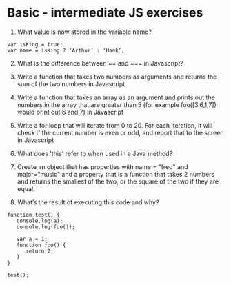 # Basic - intermediate JS exercises

1. What value is now stored in the variable name?
```
var isKing = true;
var name = isKing ? ‘Arthur’ : ‘Hank’;
```

2. What is the difference between == and === in Javascript? 

3. Write a function that takes two numbers as arguments and returns the sum of the two numbers in Javascript

4. Write a function that takes an array as an argument and prints out the numbers in the array that are greater than 5 (for example foo([3,6,1,7]) would print out 6 and 7) in Javascript

5. Write a for loop that will iterate from 0 to 20. For each iteration, it will check if the current number is even or odd, and report that to the screen in Javascript

6. What does 'this' refer to when used in a Java method?

7. Create an object that has properties with name = "fred" and major="music" and a property that is a function that takes 2 numbers and returns the smallest of the two, or the square of the two if they are equal.

8. What’s the result of executing this code and why?
```
function test() {
   console.log(a);
   console.log(foo());
   
   var a = 1;
   function foo() {
      return 2;
   }
}

test();
```
